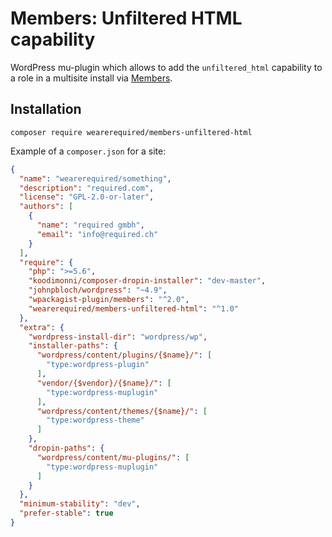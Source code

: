 
# Members: Unfiltered HTML capability

WordPress mu-plugin which allows to add the `unfiltered_html` capability to a role in a multisite install via [Members](https://wordpress.org/plugins/members/).

## Installation

```
composer require wearerequired/members-unfiltered-html
```

Example of a `composer.json` for a site:

```json
{
  "name": "wearerequired/something",
  "description": "required.com",
  "license": "GPL-2.0-or-later",
  "authors": [
    {
      "name": "required gmbh",
      "email": "info@required.ch"
    }
  ],
  "require": {
    "php": ">=5.6",
    "koodimonni/composer-dropin-installer": "dev-master",
    "johnpbloch/wordpress": "~4.9",
    "wpackagist-plugin/members": "^2.0",
    "wearerequired/members-unfiltered-html": "^1.0"
  },
  "extra": {
    "wordpress-install-dir": "wordpress/wp",
    "installer-paths": {
      "wordpress/content/plugins/{$name}/": [
        "type:wordpress-plugin"
      ],
      "vendor/{$vendor}/{$name}/": [
        "type:wordpress-muplugin"
      ],
      "wordpress/content/themes/{$name}/": [
        "type:wordpress-theme"
      ]
    },
    "dropin-paths": {
      "wordpress/content/mu-plugins/": [
        "type:wordpress-muplugin"
      ]
    }
  },
  "minimum-stability": "dev",
  "prefer-stable": true
}
```
